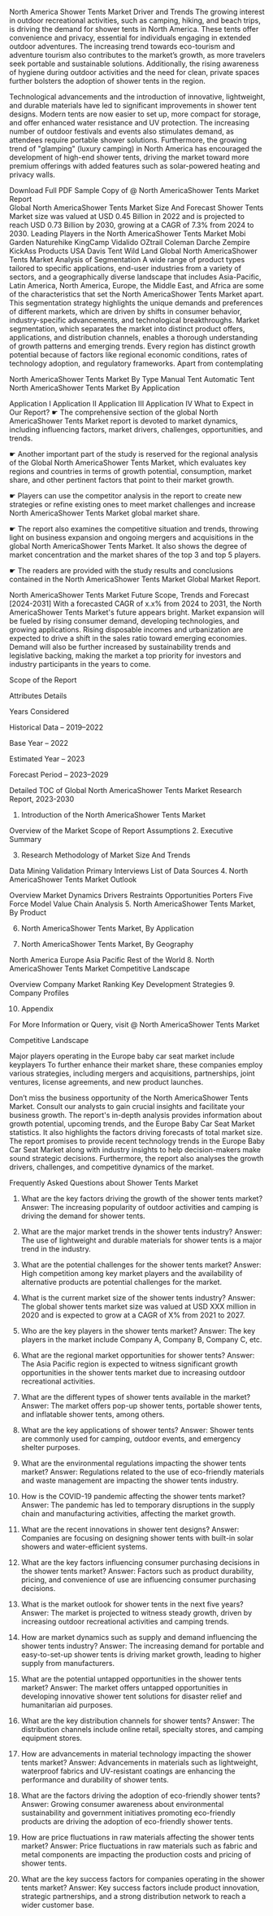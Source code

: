 North America Shower Tents Market Driver and Trends
The growing interest in outdoor recreational activities, such as camping, hiking, and beach trips, is driving the demand for shower tents in North America. These tents offer convenience and privacy, essential for individuals engaging in extended outdoor adventures. The increasing trend towards eco-tourism and adventure tourism also contributes to the market’s growth, as more travelers seek portable and sustainable solutions. Additionally, the rising awareness of hygiene during outdoor activities and the need for clean, private spaces further bolsters the adoption of shower tents in the region.

Technological advancements and the introduction of innovative, lightweight, and durable materials have led to significant improvements in shower tent designs. Modern tents are now easier to set up, more compact for storage, and offer enhanced water resistance and UV protection. The increasing number of outdoor festivals and events also stimulates demand, as attendees require portable shower solutions. Furthermore, the growing trend of "glamping" (luxury camping) in North America has encouraged the development of high-end shower tents, driving the market toward more premium offerings with added features such as solar-powered heating and privacy walls.

Download Full PDF Sample Copy of @ North AmericaShower Tents Market Report  
Global North AmericaShower Tents Market Size And Forecast
Shower Tents Market size was valued at USD 0.45 Billion in 2022 and is projected to reach USD 0.73 Billion by 2030, growing at a CAGR of 7.3% from 2024 to 2030.
Leading Players in the North AmericaShower Tents Market
Mobi Garden
Naturehike
KingCamp
Vidalido
OZtrail
Coleman
Darche
Zempire
KickAss Products USA
Davis Tent
Wild Land
Global North AmericaShower Tents Market Analysis of Segmentation
A wide range of product types tailored to specific applications, end-user industries from a variety of sectors, and a geographically diverse landscape that includes Asia-Pacific, Latin America, North America, Europe, the Middle East, and Africa are some of the characteristics that set the North AmericaShower Tents Market apart. This segmentation strategy highlights the unique demands and preferences of different markets, which are driven by shifts in consumer behavior, industry-specific advancements, and technological breakthroughs. Market segmentation, which separates the market into distinct product offers, applications, and distribution channels, enables a thorough understanding of growth patterns and emerging trends. Every region has distinct growth potential because of factors like regional economic conditions, rates of technology adoption, and regulatory frameworks. Apart from contemplating

North AmericaShower Tents Market By Type
Manual Tent
Automatic Tent
North AmericaShower Tents Market By Application

Application I
Application II
Application III
Application IV
What to Expect in Our Report?
☛ The comprehensive section of the global North AmericaShower Tents Market report is devoted to market dynamics, including influencing factors, market drivers, challenges, opportunities, and trends.

☛ Another important part of the study is reserved for the regional analysis of the Global North AmericaShower Tents Market, which evaluates key regions and countries in terms of growth potential, consumption, market share, and other pertinent factors that point to their market growth.

☛ Players can use the competitor analysis in the report to create new strategies or refine existing ones to meet market challenges and increase North AmericaShower Tents Market global market share.

☛ The report also examines the competitive situation and trends, throwing light on business expansion and ongoing mergers and acquisitions in the global North AmericaShower Tents Market. It also shows the degree of market concentration and the market shares of the top 3 and top 5 players.

☛ The readers are provided with the study results and conclusions contained in the North AmericaShower Tents Market Global Market Report.

North AmericaShower Tents Market Future Scope, Trends and Forecast [2024-2031]
With a forecasted CAGR of x.x% from 2024 to 2031, the North AmericaShower Tents Market's future appears bright. Market expansion will be fueled by rising consumer demand, developing technologies, and growing applications. Rising disposable incomes and urbanization are expected to drive a shift in the sales ratio toward emerging economies. Demand will also be further increased by sustainability trends and legislative backing, making the market a top priority for investors and industry participants in the years to come.

Scope of the Report

Attributes Details

Years Considered

Historical Data – 2019–2022

Base Year – 2022

Estimated Year – 2023

Forecast Period – 2023–2029

Detailed TOC of Global North AmericaShower Tents Market Research Report, 2023-2030
1. Introduction of the North AmericaShower Tents Market

Overview of the Market
Scope of Report
Assumptions
2. Executive Summary

3. Research Methodology of Market Size And Trends

Data Mining
Validation
Primary Interviews
List of Data Sources
4. North AmericaShower Tents Market Outlook

Overview
Market Dynamics
Drivers
Restraints
Opportunities
Porters Five Force Model
Value Chain Analysis
5. North AmericaShower Tents Market, By Product

6. North AmericaShower Tents Market, By Application

7. North AmericaShower Tents Market, By Geography

North America
Europe
Asia Pacific
Rest of the World
8. North AmericaShower Tents Market Competitive Landscape

Overview
Company Market Ranking
Key Development Strategies
9. Company Profiles

10. Appendix

For More Information or Query, visit @ North AmericaShower Tents Market

Competitive Landscape

Major players operating in the Europe baby car seat market include keyplayers To further enhance their market share, these companies employ various strategies, including mergers and acquisitions, partnerships, joint ventures, license agreements, and new product launches.

Don’t miss the business opportunity of the North AmericaShower Tents Market. Consult our analysts to gain crucial insights and facilitate your business growth.
The report's in-depth analysis provides information about growth potential, upcoming trends, and the Europe Baby Car Seat Market statistics. It also highlights the factors driving forecasts of total market size. The report promises to provide recent technology trends in the Europe Baby Car Seat Market along with industry insights to help decision-makers make sound strategic decisions. Furthermore, the report also analyses the growth drivers, challenges, and competitive dynamics of the market.

Frequently Asked Questions about Shower Tents Market
1. What are the key factors driving the growth of the shower tents market?
Answer: The increasing popularity of outdoor activities and camping is driving the demand for shower tents.

2. What are the major market trends in the shower tents industry?
Answer: The use of lightweight and durable materials for shower tents is a major trend in the industry.

3. What are the potential challenges for the shower tents market?
Answer: High competition among key market players and the availability of alternative products are potential challenges for the market.

4. What is the current market size of the shower tents industry?
Answer: The global shower tents market size was valued at USD XXX million in 2020 and is expected to grow at a CAGR of X% from 2021 to 2027.

5. Who are the key players in the shower tents market?
Answer: The key players in the market include Company A, Company B, Company C, etc.

6. What are the regional market opportunities for shower tents?
Answer: The Asia Pacific region is expected to witness significant growth opportunities in the shower tents market due to increasing outdoor recreational activities.

7. What are the different types of shower tents available in the market?
Answer: The market offers pop-up shower tents, portable shower tents, and inflatable shower tents, among others.

8. What are the key applications of shower tents?
Answer: Shower tents are commonly used for camping, outdoor events, and emergency shelter purposes.

9. What are the environmental regulations impacting the shower tents market?
Answer: Regulations related to the use of eco-friendly materials and waste management are impacting the shower tents industry.

10. How is the COVID-19 pandemic affecting the shower tents market?
Answer: The pandemic has led to temporary disruptions in the supply chain and manufacturing activities, affecting the market growth.

11. What are the recent innovations in shower tent designs?
Answer: Companies are focusing on designing shower tents with built-in solar showers and water-efficient systems.

12. What are the key factors influencing consumer purchasing decisions in the shower tents market?
Answer: Factors such as product durability, pricing, and convenience of use are influencing consumer purchasing decisions.

13. What is the market outlook for shower tents in the next five years?
Answer: The market is projected to witness steady growth, driven by increasing outdoor recreational activities and camping trends.

14. How are market dynamics such as supply and demand influencing the shower tents industry?
Answer: The increasing demand for portable and easy-to-set-up shower tents is driving market growth, leading to higher supply from manufacturers.

15. What are the potential untapped opportunities in the shower tents market?
Answer: The market offers untapped opportunities in developing innovative shower tent solutions for disaster relief and humanitarian aid purposes.

16. What are the key distribution channels for shower tents?
Answer: The distribution channels include online retail, specialty stores, and camping equipment stores.

17. How are advancements in material technology impacting the shower tents market?
Answer: Advancements in materials such as lightweight, waterproof fabrics and UV-resistant coatings are enhancing the performance and durability of shower tents.

18. What are the factors driving the adoption of eco-friendly shower tents?
Answer: Growing consumer awareness about environmental sustainability and government initiatives promoting eco-friendly products are driving the adoption of eco-friendly shower tents.

19. How are price fluctuations in raw materials affecting the shower tents market?
Answer: Price fluctuations in raw materials such as fabric and metal components are impacting the production costs and pricing of shower tents.

20. What are the key success factors for companies operating in the shower tents market?
Answer: Key success factors include product innovation, strategic partnerships, and a strong distribution network to reach a wider customer base.
